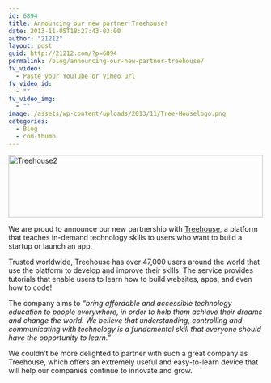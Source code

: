 ```yaml
---
id: 6894
title: Announcing our new partner Treehouse!
date: 2013-11-05T18:27:43-03:00
author: "21212"
layout: post
guid: http://21212.com/?p=6894
permalink: /blog/announcing-our-new-partner-treehouse/
fv_video:
  - Paste your YouTube or Vimeo url
fv_video_id:
  - ""
fv_video_img:
  - ""
image: /assets/wp-content/uploads/2013/11/Tree-Houselogo.png
categories:
  - Blog
  - com-thumb
---
```

<p dir="ltr">
  <a href="http://21212.com/assets/wp-content/uploads/2013/11/Treehouse2.png"><img class="aligncenter size-full wp-image-6897" alt="Treehouse2" src="{{ site.url }}/assets/wp-content/uploads/2013/11/Treehouse2.png" width="503" height="123" srcset="{{ site.url }}/assets/wp-content/uploads/2013/11/Treehouse2.png 503w, {{ site.url }}/assets/wp-content/uploads/2013/11/Treehouse2-300x73.png 300w" sizes="(max-width: 503px) 100vw, 503px" /></a>
</p>

<p dir="ltr">
  We are proud to announce our new partnership with <a href="http://teamtreehouse.com/?utm_source=21212.com&utm_medium=partnership&utm_campaign=21212_blog">Treehouse</a>, a platform that teaches in-demand technology skills to users who want to build a startup or launch an app.
</p>

<p dir="ltr">
  Trusted worldwide, Treehouse has over 47,000 users around the world that use the platform to develop and improve their skills. The service provides tutorials that enable users to learn how to build websites, apps, and even how to code!
</p>

<p dir="ltr">
  The company aims to<em> “bring affordable and accessible technology education to people everywhere, in order to help them achieve their dreams and change the world. We believe that understanding, controlling and communicating with technology is a fundamental skill that everyone should have the opportunity to learn.”</em>
</p>

<p dir="ltr">
  We couldn’t be more delighted to partner with such a great company as Treehouse, which offers an extremely useful and easy-to-learn device that will help our companies continue to innovate and grow.
</p>

&nbsp;